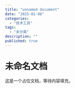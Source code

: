 ```yaml
---
title: "unnamed document"
date: "2025-01-08"
categories:
  - "技术工具"
tags:
  - "未分类"
description: ""
published: true
---
```


# 未命名文档

这是一个占位文档，等待内容填充。
